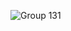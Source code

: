 ![Group 131](https://github.com/deskbtm-publish/.github/assets/45007226/0189ffc2-09a5-42c5-9718-975b5e8c1c25)
